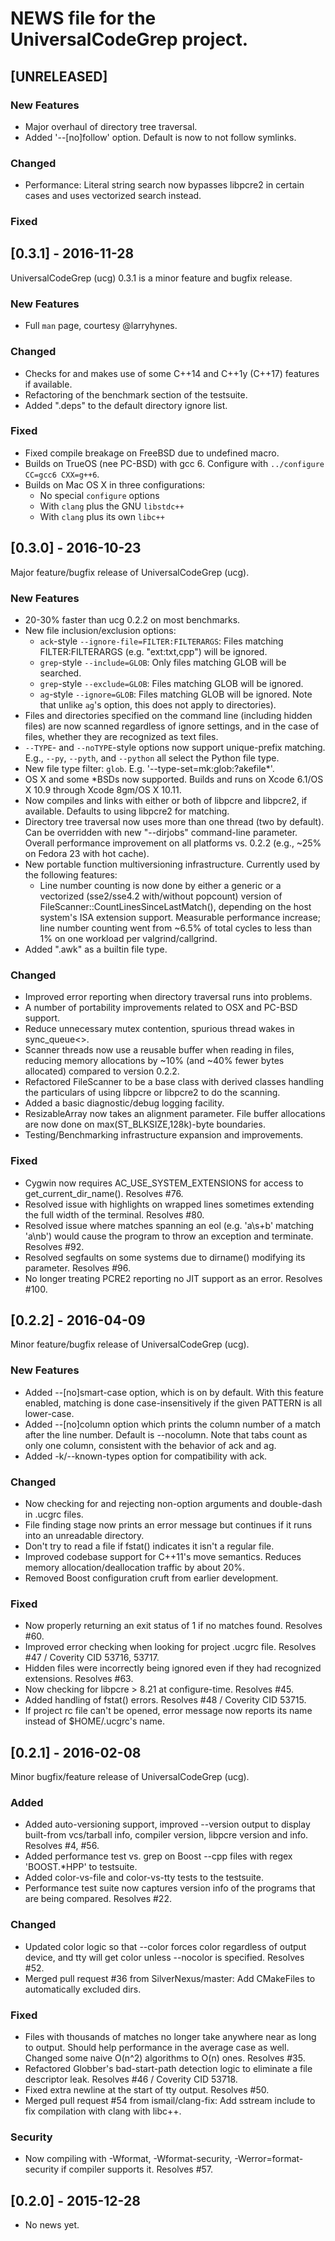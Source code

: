 # NEWS file for the UniversalCodeGrep project.

## [UNRELEASED]

### New Features
- Major overhaul of directory tree traversal.
- Added '--[no]follow' option.  Default is now to not follow symlinks.

### Changed
- Performance: Literal string search now bypasses libpcre2 in certain cases and uses vectorized search instead.

### Fixed

## [0.3.1] - 2016-11-28

UniversalCodeGrep (ucg) 0.3.1 is a minor feature and bugfix release.

### New Features
- Full `man` page, courtesy @larryhynes.

### Changed
- Checks for and makes use of some C++14 and C++1y (C++17) features if available.
- Refactoring of the benchmark section of the testsuite.
- Added ".deps" to the default directory ignore list.

### Fixed
- Fixed compile breakage on FreeBSD due to undefined macro.
- Builds on TrueOS (nee PC-BSD) with gcc 6.  Configure with `../configure CC=gcc6 CXX=g++6`.
- Builds on Mac OS X in three configurations:
  - No special `configure` options
  - With `clang` plus the GNU `libstdc++`
  - With `clang` plus its own `libc++`

## [0.3.0] - 2016-10-23

Major feature/bugfix release of UniversalCodeGrep (ucg).

### New Features
- 20-30% faster than ucg 0.2.2 on most benchmarks.
- New file inclusion/exclusion options:
	- `ack`-style `--ignore-file=FILTER:FILTERARGS`: Files matching FILTER:FILTERARGS (e.g. "ext:txt,cpp") will be ignored.
	- `grep`-style `--include=GLOB`: Only files matching GLOB will be searched.
	- `grep`-style `--exclude=GLOB`: Files matching GLOB will be ignored.
	- `ag`-style `--ignore=GLOB`: Files matching GLOB will be ignored.  Note that unlike `ag`'s option, this does not apply to directories).
- Files and directories specified on the command line (including hidden files) are now scanned regardless of ignore settings, and in the case of files, whether they are recognized as text files.
- `--TYPE`- and `--noTYPE`-style options now support unique-prefix matching.  E.g., `--py`, `--pyth`, and `--python` all select the Python file type.
- New file type filter: `glob`.  E.g. '--type-set=mk:glob:?akefile*'.
- OS X and some *BSDs now supported.  Builds and runs on Xcode 6.1/OS X 10.9 through Xcode 8gm/OS X 10.11.
- Now compiles and links with either or both of libpcre and libpcre2, if available.  Defaults to using libpcre2 for matching.
- Directory tree traversal now uses more than one thread (two by default).  Can be overridden with new "--dirjobs" command-line parameter.  Overall performance improvement on all platforms vs. 0.2.2 (e.g., ~25% on Fedora 23 with hot cache).
- New portable function multiversioning infrastructure.  Currently used by the following features:
	- Line number counting is now done by either a generic or a vectorized (sse2/sse4.2 with/without popcount) version of FileScanner::CountLinesSinceLastMatch(), depending on the host system's ISA extension support.  Measurable performance increase; line number counting went from ~6.5% of total cycles to less than 1% on one workload per valgrind/callgrind.
- Added ".awk" as a builtin file type.

### Changed
- Improved error reporting when directory traversal runs into problems.
- A number of portability improvements related to OSX and PC-BSD support.
- Reduce unnecessary mutex contention, spurious thread wakes in sync_queue<>.
- Scanner threads now use a reusable buffer when reading in files, reducing memory allocations by ~10% (and ~40% fewer bytes allocated) compared to version 0.2.2.
- Refactored FileScanner to be a base class with derived classes handling the particulars of using libpcre or libpcre2 to do the scanning.
- Added a basic diagnostic/debug logging facility.
- ResizableArray now takes an alignment parameter.  File buffer allocations are now done on max(ST_BLKSIZE,128k)-byte boundaries.
- Testing/Benchmarking infrastructure expansion and improvements.

### Fixed
- Cygwin now requires AC_USE_SYSTEM_EXTENSIONS for access to get_current_dir_name().  Resolves #76.
- Resolved issue with highlights on wrapped lines sometimes extending the full width of the terminal.  Resolves #80.
- Resolved issue where matches spanning an eol (e.g. 'a\s+b' matching 'a\nb') would cause the program to throw an exception and terminate.  Resolves #92.
- Resolved segfaults on some systems due to dirname() modifying its parameter.  Resolves #96.
- No longer treating PCRE2 reporting no JIT support as an error.  Resolves #100.


## [0.2.2] - 2016-04-09

Minor feature/bugfix release of UniversalCodeGrep (ucg).

### New Features
- Added --[no]smart-case option, which is on by default.  With this feature enabled, matching is done case-insensitively if the given PATTERN is all lower-case.
- Added --[no]column option which prints the column number of a match after the line number.  Default is --nocolumn.  Note that tabs count as only one column, consistent with the behavior of ack and ag.
- Added -k/--known-types option for compatibility with ack.

### Changed
- Now checking for and rejecting non-option arguments and double-dash in .ucgrc files.
- File finding stage now prints an error message but continues if it runs into an unreadable directory.
- Don't try to read a file if fstat() indicates it isn't a regular file.
- Improved codebase support for C++11's move semantics.  Reduces memory allocation/deallocation traffic by about 20%.
- Removed Boost configuration cruft from earlier development.

### Fixed
- Now properly returning an exit status of 1 if no matches found.  Resolves #60.
- Improved error checking when looking for project .ucgrc file.  Resolves #47 / Coverity CID 53716, 53717.
- Hidden files were incorrectly being ignored even if they had recognized extensions.  Resolves #63.
- Now checking for libpcre > 8.21 at configure-time.  Resolves #45.
- Added handling of fstat() errors.  Resolves #48 / Coverity CID 53715.
- If project rc file can't be opened, error message now reports its name instead of $HOME/.ucgrc's name.

## [0.2.1] - 2016-02-08

Minor bugfix/feature release of UniversalCodeGrep (ucg).

### Added
- Added auto-versioning support, improved --version output to display built-from vcs/tarball info, compiler version, libpcre version and info.  Resolves #4, #56.
- Added performance test vs. grep on Boost --cpp files with regex 'BOOST.*HPP' to testsuite.
- Added color-vs-file and color-vs-tty tests to the testsuite.
- Performance test suite now captures version info of the programs that are being compared.  Resolves #22.

### Changed
- Updated color logic so that --color forces color regardless of output device, and tty will get color unless --nocolor is specified.  Resolves #52.
- Merged pull request #36 from SilverNexus/master: Add CMakeFiles to automatically excluded dirs.

### Fixed
- Files with thousands of matches no longer take anywhere near as long to output.  Should help performance in the average case as well.  Changed some naive O(n^2) algorithms to O(n) ones.  Resolves #35.
- Refactored Globber's bad-start-path detection logic to eliminate a file descriptor leak.  Resolves #46 / Coverity CID 53718.
- Fixed extra newline at the start of tty output.  Resolves #50.
- Merged pull request #54 from ismail/clang-fix: Add sstream include to fix compilation with clang with libc++.

### Security
- Now compiling with -Wformat, -Wformat-security, -Werror=format-security if compiler supports it.  Resolves #57.

## [0.2.0] - 2015-12-28
- No news yet.
